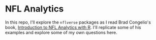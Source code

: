 # NFL Analytics 

In this repo, I'll explore the `nflverse` packages as I read Brad Congelio's book, [Introduction to NFL Analytics with R](https://bradcongelio.com/nfl-analytics-with-r-book/). I'll replicate some of his examples and explore some of my own questions here.